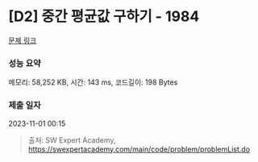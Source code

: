 # [D2] 중간 평균값 구하기 - 1984 

[문제 링크](https://swexpertacademy.com/main/code/problem/problemDetail.do?contestProbId=AV5Pw_-KAdcDFAUq) 

### 성능 요약

메모리: 58,252 KB, 시간: 143 ms, 코드길이: 198 Bytes

### 제출 일자

2023-11-01 00:15



> 출처: SW Expert Academy, https://swexpertacademy.com/main/code/problem/problemList.do
